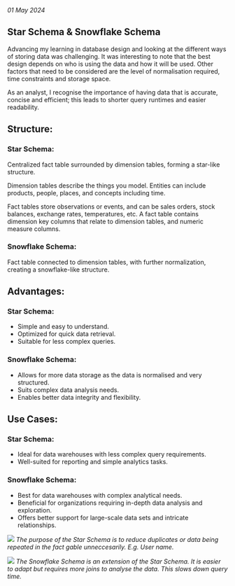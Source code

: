 *01 May 2024*

## Star Schema & Snowflake Schema 

Advancing my learning in database design and looking at the different ways of storing data was challenging. It was interesting to note that the best design depends on who is using the data and how it will be used. Other factors that need to be considered are the level of normalisation required, time constraints and storage space.  

As an analyst, I recognise the importance of having data that is accurate, concise and efficient; this leads to shorter query runtimes and easier readability. 

## **Structure:** 
### Star Schema: 
Centralized fact table surrounded by dimension tables, forming a star-like structure.

Dimension tables describe the things you model. Entities can include products, people, places, and concepts including time.

Fact tables store observations or events, and can be sales orders, stock balances, exchange rates, temperatures, etc. A fact table contains dimension key columns that relate to dimension tables, and numeric measure columns.

### Snowflake Schema: 
Fact table connected to dimension tables, with further normalization, creating a snowflake-like structure.

## **Advantages:** 
### Star Schema:
  - Simple and easy to understand.
  - Optimized for quick data retrieval.
  - Suitable for less complex queries.

### Snowflake Schema:
  - Allows for more data storage as the data is normalised and very structured.
  - Suits complex data analysis needs.
  - Enables better data integrity and flexibility.

## **Use Cases:**
### Star Schema:
  - Ideal for data warehouses with less complex query requirements.
  - Well-suited for reporting and simple analytics tasks.

### Snowflake Schema:
  - Best for data warehouses with complex analytical needs.
  - Beneficial for organizations requiring in-depth data analysis and exploration.
  - Offers better support for large-scale data sets and intricate relationships.

![](https://i.stack.imgur.com/JEdLA.png)
*The purpose of the Star Schema is to reduce duplicates or data being repeated in the fact gable unneccesarily. E.g. User name.*

![](https://i.stack.imgur.com/JEdLA.png)
*The Snowflake Schema is an extension of the Star Schema. It is easier to adapt but requires more joins to analyse the data. This slows down query time.*
